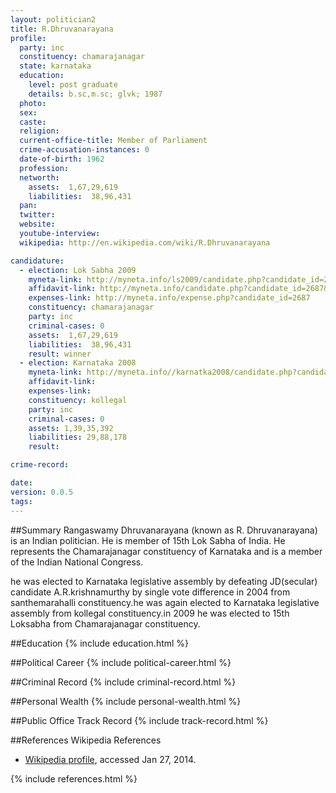 ```yaml
---
layout: politician2
title: R.Dhruvanarayana
profile: 
  party: inc
  constituency: chamarajanagar
  state: karnataka
  education: 
    level: post graduate
    details: b.sc,m.sc; glvk; 1987
  photo: 
  sex: 
  caste: 
  religion: 
  current-office-title: Member of Parliament
  crime-accusation-instances: 0
  date-of-birth: 1962
  profession: 
  networth: 
    assets:  1,67,29,619
    liabilities:  38,96,431
  pan: 
  twitter: 
  website: 
  youtube-interview: 
  wikipedia: http://en.wikipedia.com/wiki/R.Dhruvanarayana

candidature: 
  - election: Lok Sabha 2009
    myneta-link: http://myneta.info/ls2009/candidate.php?candidate_id=2687
    affidavit-link: http://myneta.info/candidate.php?candidate_id=2687&scan=original
    expenses-link: http://myneta.info/expense.php?candidate_id=2687
    constituency: chamarajanagar 
    party: inc
    criminal-cases: 0
    assets:  1,67,29,619
    liabilities:  38,96,431
    result: winner 
  - election: Karnataka 2008
    myneta-link: http://myneta.info//karnatka2008/candidate.php?candidate_id=480
    affidavit-link: 
    expenses-link: 
    constituency: kollegal 
    party: inc
    criminal-cases: 0
    assets: 1,39,35,392
    liabilities: 29,88,178
    result:  

crime-record: 

date: 
version: 0.0.5
tags: 
---
```

##Summary
Rangaswamy Dhruvanarayana (known as R. Dhruvanarayana) is an Indian politician. He is member of 15th Lok Sabha of India. He represents the Chamarajanagar constituency of Karnataka and is a member of the Indian National Congress.

he was elected to Karnataka legislative assembly by defeating JD(secular) candidate A.R.krishnamurthy by single vote difference in 2004 from santhemarahalli constituency.he was again elected to Karnataka legislative assembly from kollegal constituency.in 2009 he was elected to 15th Loksabha from Chamarajanagar constituency.


##Education
{% include education.html %}


##Political Career
{% include political-career.html %}


##Criminal Record
{% include criminal-record.html %}


##Personal Wealth
{% include personal-wealth.html %}


##Public Office Track Record
{% include track-record.html %}


##References
Wikipedia References
- [Wikipedia profile]({{page.profile.wikipedia}}), accessed Jan 27, 2014.



{% include references.html %}
